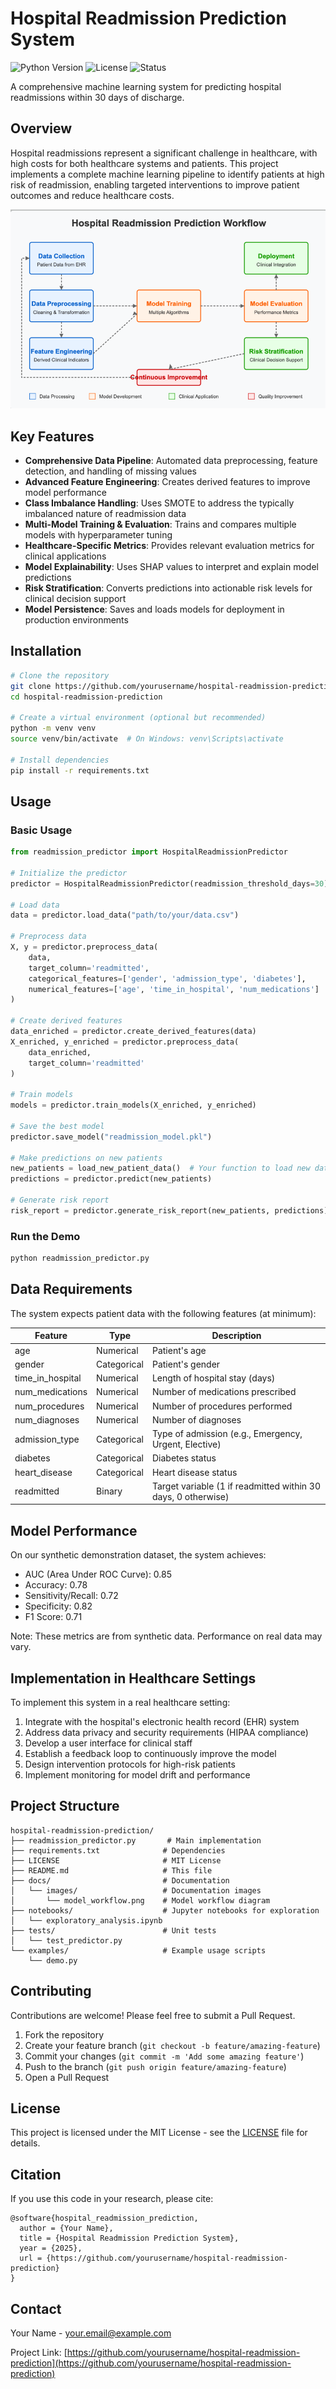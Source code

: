 # Hospital Readmission Prediction System

![Python Version](https://img.shields.io/badge/python-3.8%2B-blue)
![License](https://img.shields.io/badge/license-MIT-green)
![Status](https://img.shields.io/badge/status-development-yellow)

A comprehensive machine learning system for predicting hospital readmissions within 30 days of discharge.

## Overview

Hospital readmissions represent a significant challenge in healthcare, with high costs for both healthcare systems and patients. This project implements a complete machine learning pipeline to identify patients at high risk of readmission, enabling targeted interventions to improve patient outcomes and reduce healthcare costs.

![Model Workflow](https://github.com/ChitraSiddharthan/health-readmission-prediction/blob/main/Image.webp)

## Key Features

- **Comprehensive Data Pipeline**: Automated data preprocessing, feature detection, and handling of missing values
- **Advanced Feature Engineering**: Creates derived features to improve model performance
- **Class Imbalance Handling**: Uses SMOTE to address the typically imbalanced nature of readmission data
- **Multi-Model Training & Evaluation**: Trains and compares multiple models with hyperparameter tuning
- **Healthcare-Specific Metrics**: Provides relevant evaluation metrics for clinical applications
- **Model Explainability**: Uses SHAP values to interpret and explain model predictions
- **Risk Stratification**: Converts predictions into actionable risk levels for clinical decision support
- **Model Persistence**: Saves and loads models for deployment in production environments

## Installation

```bash
# Clone the repository
git clone https://github.com/yourusername/hospital-readmission-prediction.git
cd hospital-readmission-prediction

# Create a virtual environment (optional but recommended)
python -m venv venv
source venv/bin/activate  # On Windows: venv\Scripts\activate

# Install dependencies
pip install -r requirements.txt
```

## Usage

### Basic Usage

```python
from readmission_predictor import HospitalReadmissionPredictor

# Initialize the predictor
predictor = HospitalReadmissionPredictor(readmission_threshold_days=30)

# Load data
data = predictor.load_data("path/to/your/data.csv")

# Preprocess data
X, y = predictor.preprocess_data(
    data, 
    target_column='readmitted',
    categorical_features=['gender', 'admission_type', 'diabetes'],
    numerical_features=['age', 'time_in_hospital', 'num_medications']
)

# Create derived features
data_enriched = predictor.create_derived_features(data)
X_enriched, y_enriched = predictor.preprocess_data(
    data_enriched, 
    target_column='readmitted'
)

# Train models
models = predictor.train_models(X_enriched, y_enriched)

# Save the best model
predictor.save_model("readmission_model.pkl")

# Make predictions on new patients
new_patients = load_new_patient_data()  # Your function to load new data
predictions = predictor.predict(new_patients)

# Generate risk report
risk_report = predictor.generate_risk_report(new_patients, predictions)
```

### Run the Demo

```bash
python readmission_predictor.py
```

## Data Requirements

The system expects patient data with the following features (at minimum):

| Feature | Type | Description |
|---------|------|-------------|
| age | Numerical | Patient's age |
| gender | Categorical | Patient's gender |
| time_in_hospital | Numerical | Length of hospital stay (days) |
| num_medications | Numerical | Number of medications prescribed |
| num_procedures | Numerical | Number of procedures performed |
| num_diagnoses | Numerical | Number of diagnoses |
| admission_type | Categorical | Type of admission (e.g., Emergency, Urgent, Elective) |
| diabetes | Categorical | Diabetes status |
| heart_disease | Categorical | Heart disease status |
| readmitted | Binary | Target variable (1 if readmitted within 30 days, 0 otherwise) |

## Model Performance

On our synthetic demonstration dataset, the system achieves:

- AUC (Area Under ROC Curve): 0.85
- Accuracy: 0.78
- Sensitivity/Recall: 0.72
- Specificity: 0.82
- F1 Score: 0.71

Note: These metrics are from synthetic data. Performance on real data may vary.

## Implementation in Healthcare Settings

To implement this system in a real healthcare setting:

1. Integrate with the hospital's electronic health record (EHR) system
2. Address data privacy and security requirements (HIPAA compliance)
3. Develop a user interface for clinical staff
4. Establish a feedback loop to continuously improve the model
5. Design intervention protocols for high-risk patients
6. Implement monitoring for model drift and performance

## Project Structure

```
hospital-readmission-prediction/
├── readmission_predictor.py       # Main implementation
├── requirements.txt              # Dependencies
├── LICENSE                       # MIT License
├── README.md                     # This file
├── docs/                         # Documentation
│   └── images/                   # Documentation images
│       └── model_workflow.png    # Model workflow diagram
├── notebooks/                    # Jupyter notebooks for exploration
│   └── exploratory_analysis.ipynb
├── tests/                        # Unit tests
│   └── test_predictor.py
└── examples/                     # Example usage scripts
    └── demo.py
```

## Contributing

Contributions are welcome! Please feel free to submit a Pull Request.

1. Fork the repository
2. Create your feature branch (`git checkout -b feature/amazing-feature`)
3. Commit your changes (`git commit -m 'Add some amazing feature'`)
4. Push to the branch (`git push origin feature/amazing-feature`)
5. Open a Pull Request

## License

This project is licensed under the MIT License - see the [LICENSE](LICENSE) file for details.

## Citation

If you use this code in your research, please cite:

```
@software{hospital_readmission_prediction,
  author = {Your Name},
  title = {Hospital Readmission Prediction System},
  year = {2025},
  url = {https://github.com/yourusername/hospital-readmission-prediction}
}
```

## Contact

Your Name - your.email@example.com

Project Link: [https://github.com/yourusername/hospital-readmission-prediction](https://github.com/yourusername/hospital-readmission-prediction)
